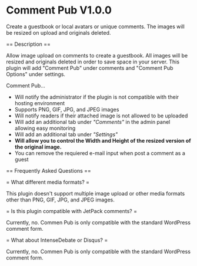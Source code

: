 Comment Pub V1.0.0
=====

Create a guestbook or local avatars or unique comments. The images will be resized on upload and originals deleted.

== Description ==

Allow image upload on comments to create a guestbook. All images will be resized and originals deleted in order to save space in your server. This plugin will add "Comment Pub" under comments and "Comment Pub Options" under settings.

Comment Pub...

* Will notify the administrator if the plugin is not compatible with their hosting environment
* Supports PNG, GIF, JPG, and JPEG images
* Will notify readers if their attached image is not allowed to be uploaded
* Will add an additional tab under *"Comments"* in the admin panel allowing easy monitoring
* Will add an additional tab under *"Settings"*
* **Will allow you to control the Width and Height of the resized version of the original image.**
* You can remove the requiered e-mail input when post a comment as a guest

== Frequently Asked Questions ==

= What different media formats? =

This plugin doesn't support multiple image upload or other media formats other than PNG, GIF, JPG, and JPEG images.

= Is this plugin compatible with JetPack comments? =

Currently, no. Commen Pub is only compatible with the standard WordPress comment form.

= What about IntenseDebate or Disqus? =

Currently, no. Commen Pub is only compatible with the standard WordPress comment form.